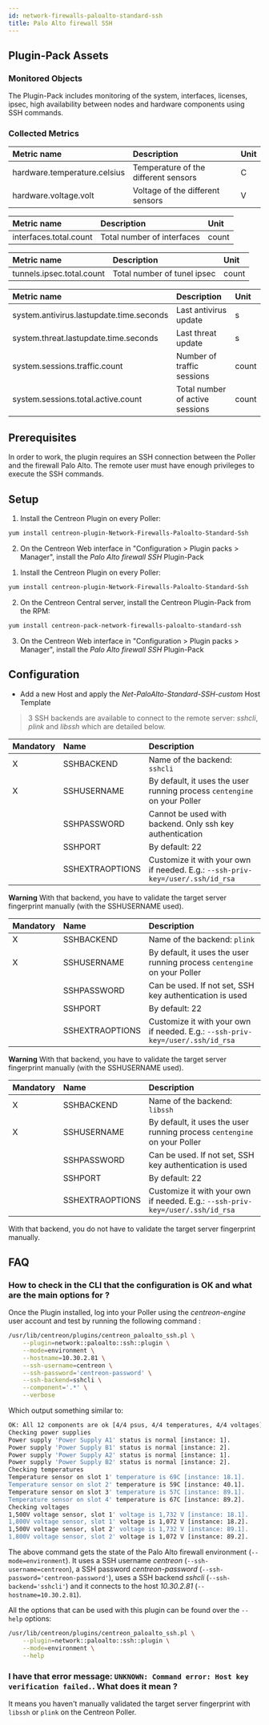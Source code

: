 ```yaml
---
id: network-firewalls-paloalto-standard-ssh
title: Palo Alto firewall SSH
---
```


## Plugin-Pack Assets

### Monitored Objects

The Plugin-Pack includes monitoring of the system, interfaces, licenses, ipsec, high availability between nodes and hardware components using SSH commands.

### Collected Metrics

<!--DOCUSAURUS_CODE_TABS-->

<!--Environnement-->

| Metric name                               | Description                            | Unit |
| :---------------------------------------- | :------------------------------------- | :--- |
| hardware.temperature.celsius              | Temperature of the different sensors   | C    |
| hardware.voltage.volt                     | Voltage of the different sensors       | V    |

<!--Interfaces-->

| Metric name                               | Description                            | Unit |
| :---------------------------------------- | :------------------------------------- | :--- |
| interfaces.total.count                    | Total number of interfaces	         | count|

<!--IPSec-->

| Metric name                               | Description                            | Unit |
| :---------------------------------------- | :------------------------------------- | :--- |
| tunnels.ipsec.total.count                 | Total number of tunel ipsec            | count|

<!--System-->

| Metric name                               | Description                            | Unit |
| :---------------------------------------- | :------------------------------------- | :--- |
| system.antivirus.lastupdate.time.seconds  | Last antivirus update                  | s    |
| system.threat.lastupdate.time.seconds     | Last threat update                     | s    |
| system.sessions.traffic.count             | Number of traffic sessions             | count|
| system.sessions.total.active.count        | Total number of active sessions        | count|

<!--END_DOCUSAURUS_CODE_TABS-->

## Prerequisites

In order to work, the plugin requires an SSH connection between the Poller and the firewall Palo Alto. 
The remote user must have enough privileges to execute the SSH commands. 

## Setup

<!--DOCUSAURUS_CODE_TABS-->

<!--Online IMP Licence & IT-100 Editions-->

1. Install the Centreon Plugin on every Poller:

```bash
yum install centreon-plugin-Network-Firewalls-Paloalto-Standard-Ssh
```

2. On the Centreon Web interface in "Configuration > Plugin packs > Manager", install the *Palo Alto firewall SSH* Plugin-Pack

<!--Offline IMP License-->

1. Install the Centreon Plugin on every Poller:

```bash
yum install centreon-plugin-Network-Firewalls-Paloalto-Standard-Ssh
```

2. On the Centreon Central server, install the Centreon Plugin-Pack from the RPM:

```bash
yum install centreon-pack-network-firewalls-paloalto-standard-ssh
```

3. On the Centreon Web interface in "Configuration > Plugin packs > Manager", install the *Palo Alto firewall SSH* Plugin-Pack

<!--END_DOCUSAURUS_CODE_TABS-->

## Configuration

* Add a new Host and apply the *Net-PaloAlto-Standard-SSH-custom* Host Template

> 3 SSH backends are available to connect to the remote server: *sshcli*, *plink* and *libssh* which are detailed below.

<!--DOCUSAURUS_CODE_TABS-->

<!--sshcli backend-->

| Mandatory   | Name            | Description                                                                                 |
| :---------- | :-------------- | :------------------------------------------------------------------------------------------ |
| X           | SSHBACKEND      | Name of the backend: ```sshcli```                                                           |
| X           | SSHUSERNAME     | By default, it uses the user running process ```centengine``` on your Poller                |
|             | SSHPASSWORD     | Cannot be used with backend. Only ssh key authentication                                    |
|             | SSHPORT         | By default: 22                                                                              |
|             | SSHEXTRAOPTIONS | Customize it with your own if needed. E.g.: ```--ssh-priv-key=/user/.ssh/id_rsa```          |

**Warning** With that backend, you have to validate the target server fingerprint manually (with the SSHUSERNAME used).

<!--plink backend-->

| Mandatory   | Name            | Description                                                                                 |
| :---------- | :-------------- | :------------------------------------------------------------------------------------------ |
| X           | SSHBACKEND      | Name of the backend: ```plink```                                                            |
| X           | SSHUSERNAME     | By default, it uses the user running process ```centengine``` on your Poller                |
|             | SSHPASSWORD     | Can be used. If not set, SSH key authentication is used                                     |
|             | SSHPORT         | By default: 22                                                                              |
|             | SSHEXTRAOPTIONS | Customize it with your own if needed. E.g.: ```--ssh-priv-key=/user/.ssh/id_rsa```          |

**Warning** With that backend, you have to validate the target server fingerprint manually (with the SSHUSERNAME used).

<!--libssh backend (default)-->

| Mandatory   | Name            | Description                                                                                 |
| :---------- | :-------------- | :------------------------------------------------------------------------------------------ |
| X           | SSHBACKEND      | Name of the backend: ```libssh```                                                           |
| X           | SSHUSERNAME     | By default, it uses the user running process ```centengine``` on your Poller                |
|             | SSHPASSWORD     | Can be used. If not set, SSH key authentication is used                                     |
|             | SSHPORT         | By default: 22                                                                              |
|             | SSHEXTRAOPTIONS | Customize it with your own if needed. E.g.: ```--ssh-priv-key=/user/.ssh/id_rsa```          |

With that backend, you do not have to validate the target server fingerprint manually.

<!--END_DOCUSAURUS_CODE_TABS-->

## FAQ

### How to check in the CLI that the configuration is OK and what are the main options for ?

Once the Plugin installed, log into your Poller using the *centreon-engine* user account and test by running the following command :

```bash
/usr/lib/centreon/plugins/centreon_paloalto_ssh.pl \
    --plugin=network::paloalto::ssh::plugin \
    --mode=environment \
    --hostname=10.30.2.81 \
    --ssh-username=centreon \
    --ssh-password='centreon-password' \
    --ssh-backend=sshcli \
    --component='.*' \
    --verbose
```

Which output something similar to:

```bash
OK: All 12 components are ok [4/4 psus, 4/4 temperatures, 4/4 voltages].
Checking power supplies
Power supply 'Power Supply A1' status is normal [instance: 1].
Power supply 'Power Supply B1' status is normal [instance: 2].
Power supply 'Power Supply A2' status is normal [instance: 1].
Power supply 'Power Supply B2' status is normal [instance: 2].
Checking temperatures
Temperature sensor on slot 1' temperature is 69C [instance: 18.1].
Temperature sensor on slot 2' temperature is 59C [instance: 40.1].
Temperature sensor on slot 3' temperature is 57C [instance: 89.1].
Temperature sensor on slot 4' temperature is 67C [instance: 89.2].
Checking voltages
1,500V voltage sensor, slot 1' voltage is 1,732 V [instance: 18.1].
1,800V voltage sensor, slot 1' voltage is 1,072 V [instance: 18.2].
1,500V voltage sensor, slot 2' voltage is 1,732 V [instance: 89.1].
1,800V voltage sensor, slot 2' voltage is 1,072 V [instance: 89.2].
```

The above command gets the state of the Palo Alto firewall environment (```--mode=environment```).
It uses a SSH username _centreon_ (```--ssh-username=centreon```), a SSH password _centreon-password_ (```--ssh-password='centreon-password'```),
uses a SSH backend _sshcli_ (```--ssh-backend='sshcli'```) and it connects to the host _10.30.2.81_ (```--hostname=10.30.2.81```).

All the options that can be used with this plugin can be found over the ```--help``` options:

```bash
/usr/lib/centreon/plugins/centreon_paloalto_ssh.pl \
    --plugin=network::paloalto::ssh::plugin \
    --mode=environment \
    --help
```

### I have that error message: ```UNKNOWN: Command error: Host key verification failed.```. What does it mean ?

It means you haven't manually validated the target server fingerprint with ```libssh``` or ```plink``` on the Centreon Poller.
